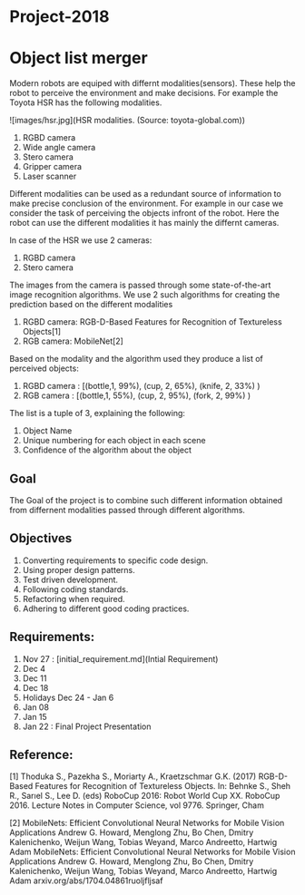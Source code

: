 Project-2018
======

# Object list merger

Modern robots are equiped with differnt modalities(sensors). These help the
robot to perceive the environment and make decisions. For example the Toyota
HSR has the following modalities.

![images/hsr.jpg](HSR modalities. (Source: toyota-global.com))


1. RGBD camera
2. Wide angle camera
3. Stero camera
4. Gripper camera
5. Laser scanner

Different modalities can be used as a redundant source of information to make
precise  conclusion of the environment. For example in our case we consider the
task of perceiving the objects infront of the robot. Here the robot can use the
different modalities it has mainly the differnt cameras.

In case of the HSR we use 2 cameras:
1. RGBD camera
2. Stero camera

The images from the camera is passed through some state-of-the-art image
recognition algorithms. We use 2 such algorithms for creating the prediction
based on the different modalities
1. RGBD camera: RGB-D-Based Features for Recognition of Textureless Objects[1]
2. RGB camera: MobileNet[2]



Based on the modality and the algorithm used they produce a list of perceived objects:
1. RGBD camera : [(bottle,1, 99%), (cup, 2, 65%), (knife, 2, 33%) )
1. RGB camera : [(bottle,1, 55%), (cup, 2, 95%), (fork, 2, 99%) )

The list is a tuple of 3, explaining the following:
1. Object Name
2. Unique numbering for each object in each scene
3. Confidence of the algorithm about the object

## Goal
The Goal of the project is to combine such different information obtained from
differnent modalities passed through different algorithms.

## Objectives

1. Converting requirements to specific code design.
2. Using proper design patterns.
3. Test driven development.
4. Following coding standards.
5. Refactoring when required.
6. Adhering to different good coding practices.


## Requirements:

1. Nov 27 : [initial_requirement.md](Intial Requirement)
2. Dec 4
3. Dec 11
4. Dec 18
5. Holidays Dec 24 - Jan 6
6. Jan 08
7. Jan 15
8. Jan 22 : Final Project Presentation

## Reference:
[1] Thoduka S., Pazekha S., Moriarty A., Kraetzschmar G.K. (2017) RGB-D-Based
Features for Recognition of Textureless Objects. In: Behnke S., Sheh R., Sarıel
S., Lee D. (eds) RoboCup 2016: Robot World Cup XX. RoboCup 2016. Lecture Notes
in Computer Science, vol 9776. Springer, Cham

[2] MobileNets: Efficient Convolutional Neural Networks for Mobile Vision
Applications
Andrew G. Howard, Menglong Zhu, Bo Chen, Dmitry Kalenichenko, Weijun Wang,
Tobias Weyand, Marco Andreetto, Hartwig Adam  MobileNets: Efficient
Convolutional Neural Networks for Mobile Vision Applications
Andrew G. Howard, Menglong Zhu, Bo Chen, Dmitry Kalenichenko, Weijun Wang,
Tobias Weyand, Marco Andreetto, Hartwig Adam arxiv.org/abs/1704.04861ruoljfljsaf
